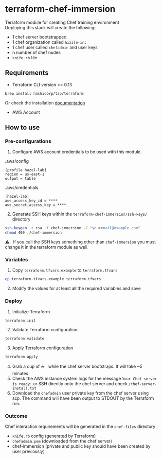 # terraform-chef-immersion
Terraform module for creating Chef training environment <br />
Deploying this stack will create the following:
- 1 chef server bootstrapped
- 1 chef organization called `hizzle-inc`
- 1 chef user called `chefadmin` and user keys
- n number of chef nodes
- `knife.rb` file

## Requirements
 - Terraform CLI version >= 0.13
 ```bash
 brew install hashicorp/tap/terraform
 ```
 Or check the installation [documentation](https://learn.hashicorp.com/tutorials/terraform/install-cli)
 
 - AWS Account
 
## How to use
### Pre-configurations

1. Configure AWS account credentials to be used with this module. <br />

.aws/config
```
[profile hazel-lab]
region = us-east-1
output = table
```
.aws/credentials
```
[hazel-lab]
aws_access_key_id = ****
aws_secret_access_key = ****
```
2. Generate SSH keys within the `terraform-chef-immersion/ssh-keys/` directory
```bash
ssh-keygen -t rsa -f chef-immersion -C "youremail@example.com"
chmod 400 ./chef-immersion
```
:warning: &nbsp; If you call the SSH keys something other than `chef-immersion` you must change it in the terraform module as well.

### Variables
1. Copy `terraform.tfvars.example` to `terraform.tfvars`
```bash
cp terraform.tfvars.example terraform.tfvars
```
2. Modify the values for at least all the required variables and save

### Deploy
1. Initialize Terraform
```bash
terraform init
```
2. Validate Terraform configuration
```bash
terraform validate
```
3. Apply Terraform configuration
```bash
terraform apply
```
4. Grab a cup of :coffee: &nbsp; while the chef server bootstraps. It will take ~5 minutes
5. Check the AWS instance system logs for the message `Your Chef server is ready!` or SSH directly onto the chef server and check `/chef-server-install.txt`
6. Download the `chefadmin` user private key from the chef server using scp. The command will have been output to STDOUT by the Terraform run.

### Outcome
Chef interaction requirements will be generated in the `chef-files` directory
- `knife.rb` config (generated by Terraform)
- `chefadmin.pem` (downloaded from the chef server)
- chef-immersion (private and public key should have been created by user previously)
